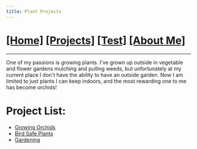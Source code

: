 ```yaml
---
title: Plant Projects
---
```

# [[Home]][2]   [[Projects]][0]   [[Test]][1] [[About Me]][5]
---

One of my passions is growing plants. I've grown up outside in vegetable and flower gardens mulching and pulling weeds, but unfortunately at my current place I don't have the ability to have an outside garden.  Now I am limited to just plants I can keep indoors, and the most rewarding one to me has become orchids!

# Project List:

* [Growing Orchids][3]
* [Bird Safe Plants][4]
* [Gardening][6]

[3]: /projects/plants/orchids/
[0]: /projects/
[1]: /test/
[2]: /
[4]: /projects/plants/bird_safe_plants/
[5]: /about/
[6]: /projects/plants/garden/

